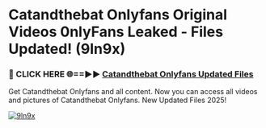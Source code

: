 # Catandthebat Onlyfans Original Videos 0nlyFans Leaked - Files Updated! (9ln9x)

<h3>🔴 CLICK HERE 🌐==►► <a href="https://tinyurl.com/ehrbuxhb" rel="nofollow">Catandthebat Onlyfans Updated Files</a></h3>

Get Catandthebat Onlyfans and all content. Now you can access all videos and pictures of Catandthebat Onlyfans. New Updated Files 2025!

[![9ln9x](https://i.imgur.com/lVYEuWS.gif)](https://tinyurl.com/ehrbuxhb)
